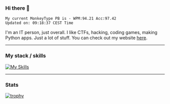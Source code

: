 ### Hi there 👋
<!-- PB START -->
```
My current MonkeyType PB is - WPM:94.21 Acc:97.42
Updated on: 09:18:37 CEST Time
```
<!-- PB END -->
I'm an IT person, just overall. I like CTFs, hacking, coding games, making Python apps. Just a lot of stuff.
You can check out my website [here](https://skill3472.github.io/).

---
### My stack / skills
[![My Skills](https://skillicons.dev/icons?i=bash,cs,cpp,discord,dotnet,flask,git,github,html,linux,md,obsidian,py,raspberrypi,unity,vscode,windows,wordpress)](https://skillicons.dev)

---
### Stats

[![trophy](https://github-profile-trophy.vercel.app/?username=skill3472&theme=monokai&no-frame=true&no-bg=true)](https://github.com/ryo-ma/github-profile-trophy)
